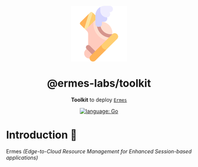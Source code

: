 <div align="center">
  
<br>

<img src="https://raw.githubusercontent.com/ermes-labs/docs/main/docs/public/icon.png" width="30%">

<h1>@ermes-labs/toolkit</h1>

**Toolkit** to deploy [`Ermes`](https://ermes-labs.github.io/docs)

[![language: Go](https://img.shields.io/badge/ermes-toolkit-50b7e0?style=flat-square&logo=)](https://go.dev/)

</div>

# Introduction 📖

Ermes _(Edge-to-Cloud Resource Management for Enhanced Session-based applications)_
